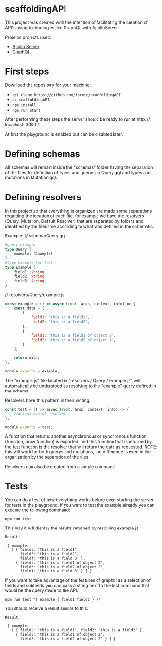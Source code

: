 # scaffoldingAPI
This project was created with the intention of facilitating the creation of API's using technologies like GraphQL with ApolloServer.

Projetos projects used:
  - [Apollo Server](https://github.com/apollographql/apollo-server)
  - [GraphQl](https://github.com/graphql/graphql-js)

# First steps


Download the repository for your machine:

- ```git clone https://github.com/isrmic/scaffoldingAPI```
- ```cd scaffoldingAPI```
- ```npm install```
- ```npm run start```

After performing these steps the server should be ready to run at http: // localhost: 3000 /.

At first the playground is enabled but can be disabled later.

# Defining schemas
All schemas will remain inside the "schemas" folder having the separation of the files for definition of types and queries in Query.gql and types and mutations in Mutation.gql.

# Defining resolvers
In this project so that everything is organized are made some separations regarding the location of each file, for example we have the resolvers (Query, Mutation, Default Resolver) that are separated by folders and identified by the filename according to what was defined in the schematic.

Example:
// schema/Query.gql
```graphql
#query example
type Query {
    example: [Example]
}
#type example for test
type Example {
    field1: String
    field2: String
    field3: String
}
```
// resolvers/Query/example.js
```javascript
const example = () => async (root, args, context, info) => {
	const data = [
		{
			field1: 'this is a field1',
			field2: 'this is a field2',
		},
		{
			field1: 'this is a field1 of object 2',
			field2: 'this is a field2 of object 2',
		}
	];

	return data;
};

module.exports = example;
```
The "example.js" file located in "resolvers / Query / example.js" will automatically be understood as resolving to the "example" query defined in the schema.

Resolvers have this pattern in their writing:
```javascript
const test = () => async (root, args, context, info) => {
    //definition of resolver
};

module.exports = test;
```
A function that returns another asynchronous or synchronous function (function, arow function) is exported, and this function that is returned by the test function is the resolver that will return the data as requested.
NOTE: this will work for both querys and mutations, the difference is even in the organization by the separation of the files.

Resolvers can also be created from a simple command

# Tests
You can do a test of how everything works before even starting the server for tests in the playground, if you want to test the example already you can execute the following command:
```
npm run test
```
This way it will display the results returned by resolving example.js.
```
Result:

 { example:
   [ { field1: 'this is a field1',
       field2: 'this is a field2',
       field3: 'this is a field 3' },
     { field1: 'this is a field1 of object 2',
       field2: 'this is a field2 of object 2',
       field3: 'this is a field 3' } ] }
```

If you want to take advantage of the features of graphql as a selection of fields and subfields you can pass a string next to the test command that would be the query made to the API.
```
npm run test "{ example { field1 field2 } }"
```
You should receive a result similar to this:
```
Result:

 { example:
   [ { field1: 'this is a field1', field2: 'this is a field2' },
     { field1: 'this is a field1 of object 2',
       field2: 'this is a field2 of object 2' } ] }
```